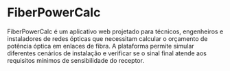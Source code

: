 # FiberPowerCalc
FiberPowerCalc é um aplicativo web projetado para técnicos, engenheiros e instaladores de redes ópticas que necessitam calcular o orçamento de potência óptica em enlaces de fibra. A plataforma permite simular diferentes cenários de instalação e verificar se o sinal final atende aos requisitos mínimos de sensibilidade do receptor.

